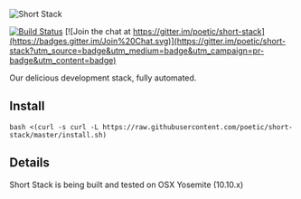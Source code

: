 ![Short Stack](https://raw.githubusercontent.com/poetic/short-stack/master/assets/shortstack-logo-v1.jpg)

[![Build Status](https://travis-ci.org/poetic/short-stack.svg)](https://travis-ci.org/poetic/short-stack)
[![Join the chat at https://gitter.im/poetic/short-stack](https://badges.gitter.im/Join%20Chat.svg)](https://gitter.im/poetic/short-stack?utm_source=badge&utm_medium=badge&utm_campaign=pr-badge&utm_content=badge)

Our delicious development stack, fully automated.

## Install
`bash <(curl -s curl -L https://raw.githubusercontent.com/poetic/short-stack/master/install.sh)`

## Details

Short Stack is being built and tested on OSX Yosemite (10.10.x)
